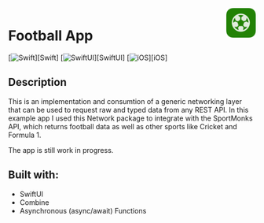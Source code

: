 
<!-- HEADER -->
<img src="./Preview/AppIcon.png" width="60" align="right"/>
<h1> Football App </h1>


[![Swift](https://img.shields.io/badge/Swift-5.0-orange.svg?longCache=true&style=flat&logo=swift)][Swift]
[![SwiftUI](https://img.shields.io/badge/SwiftUI-5.0-blue.svg?longCache=true&style=flat&logo=swift&logoColor=blue)][SwiftUI]
[![iOS](https://img.shields.io/badge/iOS-17.0+-lightgrey.svg?longCache=true&?style=flat&logo=apple)][iOS]



<!-- BODY -->

## Description

This is an implementation and consumtion of a generic networking layer that can be used to request raw and typed data from any REST API.
In this example app I used this Network package to integrate with the SportMonks API, which returns football data as well as other sports like Cricket and Formula 1.

The app is still work in progress.


## Built with:
- SwiftUI
- Combine
- Asynchronous (async/await) Functions

